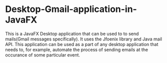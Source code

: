# Desktop-Gmail-application-in-JavaFX
This is a JavaFX Desktop application that can be used to to send mails(Gmail messages specifically). It uses the Jfoenix library and Java mail API. This application can be used as a part of any desktop application that needs to, for example, automate the process of sending emails at the occurance of some particular event.
